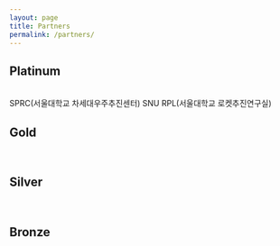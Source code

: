 ```yaml
---
layout: page
title: Partners
permalink: /partners/
---
```


<h2>Platinum</h2> <br/>
SPRC(서울대학교 차세대우주추진센터)
SNU RPL(서울대학교 로켓추진연구실)
<h2>Gold</h2> <br/>

<h2>Silver</h2> <br/>

<h2>Bronze</h2> <br/>
